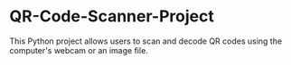 # QR-Code-Scanner-Project
This Python project allows users to scan and decode QR codes using the computer's webcam or an image file.
